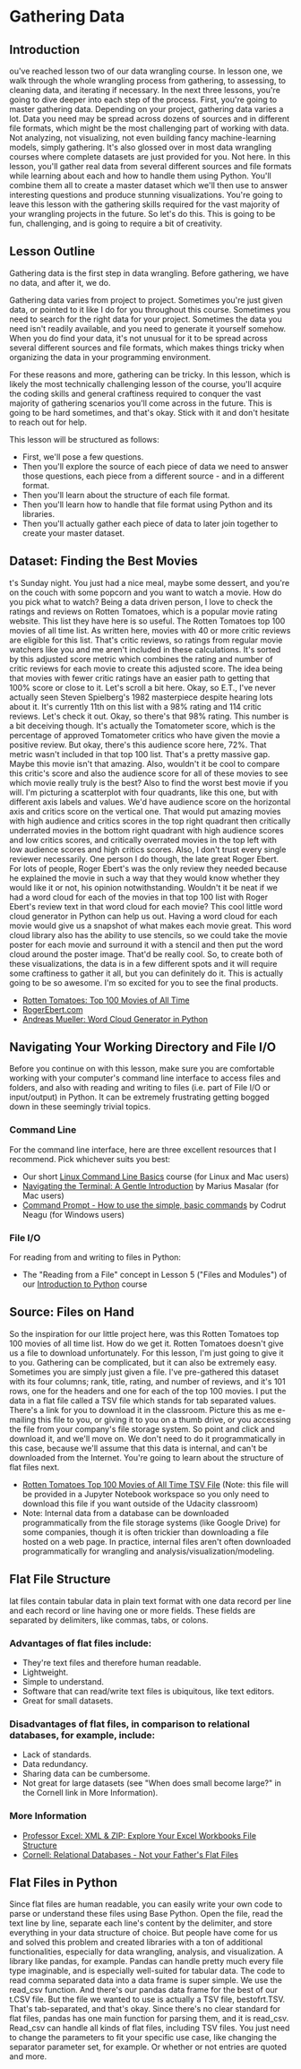 # Gathering Data

## Introduction
ou've reached lesson two of our data wrangling course.
In lesson one, we walk through the whole wrangling process from gathering,
to assessing, to cleaning data,
and iterating if necessary.
In the next three lessons, you're going to dive deeper into each step of the process.
First, you're going to master gathering data.
Depending on your project,
gathering data varies a lot.
Data you need may be spread across dozens of sources and in different file formats,
which might be the most challenging part of working with data.
Not analyzing, not visualizing,
not even building fancy machine-learning models, simply gathering.
It's also glossed over in most data wrangling courses where
complete datasets are just provided for you. Not here.
In this lesson, you'll gather real data from several different sources and
file formats while learning about each and how to handle them using Python.
You'll combine them all to create a master dataset which we'll then use
to answer interesting questions and produce stunning visualizations.
You're going to leave this lesson with the gathering skills required
for the vast majority of your wrangling projects in the future.
So let's do this. This is going to be fun,
challenging, and is going to require a bit of creativity.

## Lesson Outline
Gathering data is the first step in data wrangling. Before gathering, we have no data, and after it, we do.

Gathering data varies from project to project. Sometimes you're just given data, or pointed to it like I do for you throughout this course. Sometimes you need to search for the right data for your project. Sometimes the data you need isn't readily available, and you need to generate it yourself somehow. When you do find your data, it's not unusual for it to be spread across several different sources and file formats, which makes things tricky when organizing the data in your programming environment.

For these reasons and more, gathering can be tricky. In this lesson, which is likely the most technically challenging lesson of the course, you'll acquire the coding skills and general craftiness required to conquer the vast majority of gathering scenarios you'll come across in the future. This is going to be hard sometimes, and that's okay. Stick with it and don't hesitate to reach out for help.

This lesson will be structured as follows:

- First, we'll pose a few questions.
- Then you'll explore the source of each piece of data we need to answer those questions, each piece from a different source - and in a different format.
- Then you'll learn about the structure of each file format.
- Then you'll learn how to handle that file format using Python and its libraries.
- Then you'll actually gather each piece of data to later join together to create your master dataset.

## Dataset: Finding the Best Movies
t's Sunday night. You just had a nice meal,
maybe some dessert, and you're on the couch with
some popcorn and you want to watch a movie.
How do you pick what to watch?
Being a data driven person,
I love to check the ratings and reviews on Rotten Tomatoes,
which is a popular movie rating website.
This list they have here is so useful.
The Rotten Tomatoes top 100 movies of all time list.
As written here, movies with 40 or more critic reviews are eligible for this list.
That's critic reviews, so ratings from
regular movie watchers like you and me aren't included in these calculations.
It's sorted by this adjusted score metric which combines
the rating and number of critic reviews for each movie to create this adjusted score.
The idea being that movies with fewer critic ratings have
an easier path to getting that 100% score or close to it.
Let's scroll a bit here.
Okay, so E.T., I've never actually seen
Steven Spielberg's 1982 masterpiece despite hearing lots about it.
It's currently 11th on this list with a 98% rating and 114 critic reviews.
Let's check it out. Okay, so there's that 98% rating.
This number is a bit deceiving though.
It's actually the Tomatometer score,
which is the percentage of
approved Tomatometer critics who have given the movie a positive review.
But okay, there's this audience score here, 72%.
That metric wasn't included in that top 100 list.
That's a pretty massive gap.
Maybe this movie isn't that amazing.
Also, wouldn't it be cool to compare this critic's score and also the audience score
for all of these movies to see which movie really truly is the best?
Also to find the worst best movie if you will.
I'm picturing a scatterplot with four quadrants,
like this one, but with different axis labels and values.
We'd have audience score on the horizontal axis and critics score on the vertical one.
That would put amazing movies with
high audience and critics scores in the top right quadrant
then critically underrated movies in the bottom
right quadrant with high audience scores and low critics scores,
and critically overrated movies in the top
left with low audience scores and high critics scores.
Also, I don't trust every single reviewer necessarily.
One person I do though,
the late great Roger Ebert.
For lots of people,
Roger Ebert's was the only review they needed because he explained the movie in
such a way that they would know whether they would
like it or not, his opinion notwithstanding.
Wouldn't it be neat if we had a word cloud for each of the movies in
that top 100 list with Roger Ebert's review text in that word cloud for each movie?
This cool little word cloud generator in Python can help us out.
Having a word cloud for each movie would give us
a snapshot of what makes each movie great.
This word cloud library also has the ability to use stencils,
so we could take the movie poster for each movie and surround it with
a stencil and then put the word cloud around the poster image.
That'd be really cool. So, to create both of these visualizations,
the data is in a few different spots and
it will require some craftiness to gather it all,
but you can definitely do it.
This is actually going to be so awesome.
I'm so excited for you to see the final products.

- [Rotten Tomatoes: Top 100 Movies of All Time](https://www.rottentomatoes.com/top/bestofrt/)
- [RogerEbert.com](http://www.rogerebert.com/)
- [Andreas Mueller: Word Cloud Generator in Python](https://amueller.github.io/word_cloud/)

## Navigating Your Working Directory and File I/O
Before you continue on with this lesson, make sure you are comfortable working with your computer's command line interface to access files and folders, and also with reading and writing to files (i.e. part of File I/O or input/output) in Python. It can be extremely frustrating getting bogged down in these seemingly trivial topics.

### Command Line
For the command line interface, here are three excellent resources that I recommend. Pick whichever suits you best:
- Our short [Linux Command Line Basics](https://www.udacity.com/course/linux-command-line-basics--ud595) course (for Linux and Mac users)
- [Navigating the Terminal: A Gentle Introduction](https://computers.tutsplus.com/tutorials/navigating-the-terminal-a-gentle-introduction--mac-3855) by Marius Masalar (for Mac users)
- [Command Prompt - How to use the simple, basic commands](http://www.digitalcitizen.life/command-prompt-how-use-basic-commands) by Codrut Neagu (for Windows users)

### File I/O
For reading from and writing to files in Python:
- The "Reading from a File" concept in Lesson 5 ("Files and Modules") of our [Introduction to Python](https://www.udacity.com/course/introduction-to-python--ud1110) course


## Source: Files on Hand
So the inspiration for our little project here,
was this Rotten Tomatoes top 100 movies of all time list. How do we get it.
Rotten Tomatoes doesn't give us a file to download unfortunately.
For this lesson, I'm just going to give it to you.
Gathering can be complicated,
but it can also be extremely easy.
Sometimes you are simply just given a file.
I've pre-gathered this dataset with its four columns; rank, title, rating,
and number of reviews, and it's 101 rows,
one for the headers and one for each of the top 100 movies.
I put the data in a flat file called a TSV file which stands for tab separated values.
There's a link for you to download it in the classroom.
Picture this as me e-mailing this file to you,
or giving it to you on a thumb drive,
or you accessing the file from your company's file storage system.
So point and click and download it, and we'll move on.
We don't need to do it programmatically in this case,
because we'll assume that this data is internal,
and can't be downloaded from the Internet.
You're going to learn about the structure of flat files next.

- [Rotten Tomatoes Top 100 Movies of All Time TSV File](https://d17h27t6h515a5.cloudfront.net/topher/2017/September/59ca594d_bestofrt/bestofrt.tsv) (Note: this file will be provided in a Jupyter Notebook workspace so you only need to download this file if you want outside of the Udacity classroom)
- Note: Internal data from a database can be downloaded programmatically from the file storage systems (like Google Drive) for some companies, though it is often trickier than downloading a file hosted on a web page. In practice, internal files aren't often downloaded programmatically for wrangling and analysis/visualization/modeling.

## Flat File Structure
lat files contain tabular data in plain text format with one data record per line and each record or line having one or more fields. These fields are separated by delimiters, like commas, tabs, or colons.

### Advantages of flat files include:
- They're text files and therefore human readable.
- Lightweight.
- Simple to understand.
- Software that can read/write text files is ubiquitous, like text editors.
- Great for small datasets.

### Disadvantages of flat files, in comparison to relational databases, for example, include:
- Lack of standards.
- Data redundancy.
- Sharing data can be cumbersome.
- Not great for large datasets (see "When does small become large?" in the Cornell link in More Information).

### More Information
- [Professor Excel: XML & ZIP: Explore Your Excel Workbooks File Structure](http://professor-excel.com/xml-zip-excel-file-structure/)
- [Cornell: Relational Databases - Not your Father's Flat Files](https://www.cac.cornell.edu/education/Training/DataAnalysis/RelationalDatabases.pdf)

## Flat Files in Python
Since flat files are human readable,
you can easily write your own code to parse or understand these files using Base Python.
Open the file, read the text line by line,
separate each line's content by the delimiter,
and store everything in your data structure of choice.
But people have come for us and solved this problem
and created libraries with a ton of additional functionalities,
especially for data wrangling, analysis, and visualization.
A library like pandas, for example.
Pandas can handle pretty much every file type imaginable,
and is especially well-suited for tabular data.
The code to read comma separated data into a data frame is super simple.
We use the read_csv function.
And there's our pandas data frame for the best of our t.CSV file.
But the file we wanted to use is actually a TSV file, bestofrt.TSV.
That's tab-separated, and that's okay.
Since there's no clear standard for flat files,
pandas has one main function for parsing them,
and it is read_csv.
Read_csv can handle all kinds of flat files, including TSV files.
You just need to change the parameters to fit your specific use case,
like changing the separator parameter set, for example.
Or whether or not entries are quoted and more.


